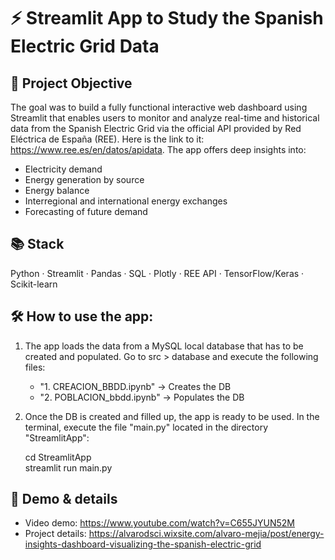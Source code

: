 # ⚡ Streamlit App to Study the Spanish Electric Grid Data

## 🎯 Project Objective
The goal was to build a fully functional interactive web dashboard using Streamlit that enables users to monitor and analyze real-time and historical data from the Spanish Electric Grid via the official API provided by Red Eléctrica de España (REE). Here is the link to it: https://www.ree.es/en/datos/apidata.
The app offers deep insights into:
- Electricity demand
- Energy generation by source
- Energy balance
- Interregional and international energy exchanges
- Forecasting of future demand

## 📚 Stack
Python · Streamlit · Pandas · SQL · Plotly · REE API · TensorFlow/Keras · Scikit-learn

## 🛠️ How to use the app:
1. The app loads the data from a MySQL local database that has to be created and populated. Go to src > database and execute the following files:
    - "1. CREACION_BBDD.ipynb" -> Creates the DB
    - "2. POBLACION_bbdd.ipynb" -> Populates the DB

2. Once the DB is created and filled up, the app is ready to be used. In the terminal, execute the file "main.py" located in the directory "StreamlitApp":

    cd StreamlitApp 
    <br>
    streamlit run main.py

## 📲 Demo & details
- Video demo: https://www.youtube.com/watch?v=C655JYUN52M
- Project details: https://alvarodsci.wixsite.com/alvaro-mejia/post/energy-insights-dashboard-visualizing-the-spanish-electric-grid
